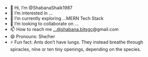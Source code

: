- 👋 Hi, I’m @ShabanaShaik1987
- 👀 I’m interested in ...
- 🌱 I’m currently exploring ...MERN Tech Stack
- 💞️ I’m looking to collaborate on ...
- 📫 How to reach me ...@shabana.bitsgc@gmail.com
- 😄 Pronouns: She/her
- ⚡ Fun fact: Ants don’t have lungs. They instead breathe through spiracles, nine or ten tiny openings, depending on the species.

<!---
ShabanaShaik1987/ShabanaShaik1987 is a ✨ special ✨ repository because its `README.md` (this file) appears on your GitHub profile.
You can click the Preview link to take a look at your changes.
--->
